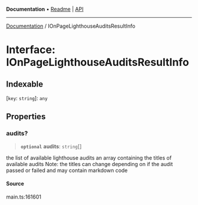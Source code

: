 **Documentation** • [Readme](../README.md) \| [API](../globals.md)

***

[Documentation](../README.md) / IOnPageLighthouseAuditsResultInfo

# Interface: IOnPageLighthouseAuditsResultInfo

## Indexable

 \[`key`: `string`\]: `any`

## Properties

### audits?

> **`optional`** **audits**: `string`[]

the list of available lighthouse audits
an array containing the titles of available audits
Note: the titles can change depending on if the audit passed or failed and may contain markdown code

#### Source

main.ts:161601
